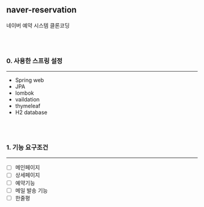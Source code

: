 ## naver-reservation
네이버 예약 시스템 클론코딩

<br>
<br>

### 0. 사용한 스프링 설정
-------

- Spring web
- JPA
- lombok
- vaildation
- thymeleaf
- H2 database

<br>
<br>

### 1. 기능 요구조건
-------

 - [ ] 메인페이지
 - [ ] 상세페이지
 - [ ] 예약기능
 - [ ] 메일 발송 기능
 - [ ] 한줄평

